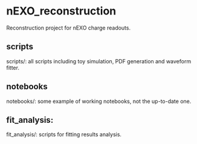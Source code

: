 # nEXO_reconstruction
Reconstruction project for nEXO charge readouts.

## scripts
scripts/: all scripts including toy simulation, PDF generation and waveform fitter.

## notebooks
notebooks/: some example of working notebooks, not the up-to-date one.

## fit_analysis:
fit_analysis/: scripts for fitting results analysis.
